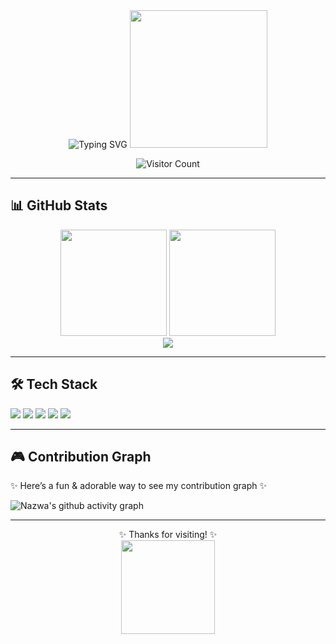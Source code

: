 <div align="center">

<!-- Typing effect -->
<img src="https://readme-typing-svg.herokuapp.com?font=Fira+Code&size=28&pause=1000&color=FF69B4&center=true&vCenter=true&width=600&lines=Hi%2C+I'm+Nazwa!+%F0%9F%91%8B;Welcome+to+my+GitHub!;Fullstack+Developer+%F0%9F%92%BB;Always+Learning+New+Things+✨" alt="Typing SVG" />

<!-- Cute cartoon gif -->
<img src="https://media.giphy.com/media/du3J3cXyzhj75IOgvA/giphy.gif" width="220"/>

<!-- Visitor counter -->
  
![Visitor Count](https://komarev.com/ghpvc/?username=nazwaf&label=Visitors&color=ff69b4&style=for-the-badge)

</div>

---

## 📊 GitHub Stats

<div align="center">

<img height="170" src="https://github-readme-stats.vercel.app/api?username=nazwaf&show_icons=true&theme=tokyonight&hide_border=true&border_radius=15" />
<img height="170" src="https://github-readme-stats.vercel.app/api/top-langs/?username=nazwaf&layout=compact&theme=tokyonight&hide_border=true&border_radius=15" />

</div>

<div align="center">

<img src="https://streak-stats.demolab.com?user=nazwaf&theme=tokyonight&hide_border=true&border_radius=15" />

</div>

---

## 🛠️ Tech Stack
<p>
  <img src="https://img.shields.io/badge/C%23-239120?style=for-the-badge&logo=c-sharp&logoColor=white"/>
  <img src="https://img.shields.io/badge/HTML5-e34c26?style=for-the-badge&logo=html5&logoColor=white"/>
  <img src="https://img.shields.io/badge/CSS3-264de4?style=for-the-badge&logo=css3&logoColor=white"/>
  <img src="https://img.shields.io/badge/JavaScript-f7df1e?style=for-the-badge&logo=javascript&logoColor=black"/>
  <img src="https://img.shields.io/badge/PHP-777bb4?style=for-the-badge&logo=php&logoColor=white"/>
</p>

---

## 🎮 Contribution Graph
✨ Here’s a fun & adorable way to see my contribution graph ✨  

![Nazwa's github activity graph](https://github-readme-activity-graph.vercel.app/graph?username=nazwaf&bg_color=0d1117&color=ffb6c1&line=ff69b4&point=ffffff&area=true&hide_border=true)


---

<div align="center">

✨ Thanks for visiting! ✨  
<img src="https://media.giphy.com/media/5xaOcLGvzHxDKjufnLW/giphy.gif" width="150"/>

</div>
